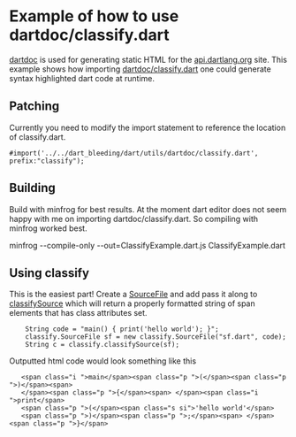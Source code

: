 Example of how to use dartdoc/classify.dart
===========================================

[dartdoc](http://code.google.com/p/dart/source/browse/branches/bleeding_edge/dart/utils/dartdoc/) is used for generating static HTML for the [api.dartlang.org](http://api.dartlang.org) site. This example shows how importing [dartdoc/classify.dart](http://code.google.com/p/dart/source/browse/branches/bleeding_edge/dart/utils/dartdoc/classify.dart) one could generate syntax highlighted dart code at runtime. 


Patching
--------
Currently you need to modify the import statement to reference the location of classify.dart.
    
    #import('../../dart_bleeding/dart/utils/dartdoc/classify.dart', prefix:"classify");


Building
--------
Build with minfrog for best results. At the moment dart editor does not seem happy with me on importing dartdoc/classify.dart. So compiling with minfrog worked best. 

   minfrog --compile-only --out=ClassifyExample.dart.js ClassifyExample.dart 



Using classify
--------------
This is the easiest part! Create a [SourceFile](http://code.google.com/p/dart/source/browse/branches/bleeding_edge/dart/frog/source.dart) and add pass it along to [classifySource](http://code.google.com/p/dart/source/browse/branches/bleeding_edge/dart/utils/dartdoc/classify.dart) which will return a properly formatted string of span elements that has class attributes set. 


        String code = "main() { print('hello world'); }";
        classify.SourceFile sf = new classify.SourceFile("sf.dart", code);
        String c = classify.classifySource(sf);


Outputted html code would look something like this


       <span class="i ">main</span><span class="p ">(</span><span class="p ">)</span><span> 
       </span><span class="p ">{</span><span> </span><span class="i ">print</span>
       <span class="p ">(</span><span class="s si">'hello world'</span>
       <span class="p ">)</span><span class="p ">;</span><span> </span><span class="p ">}</span> 



